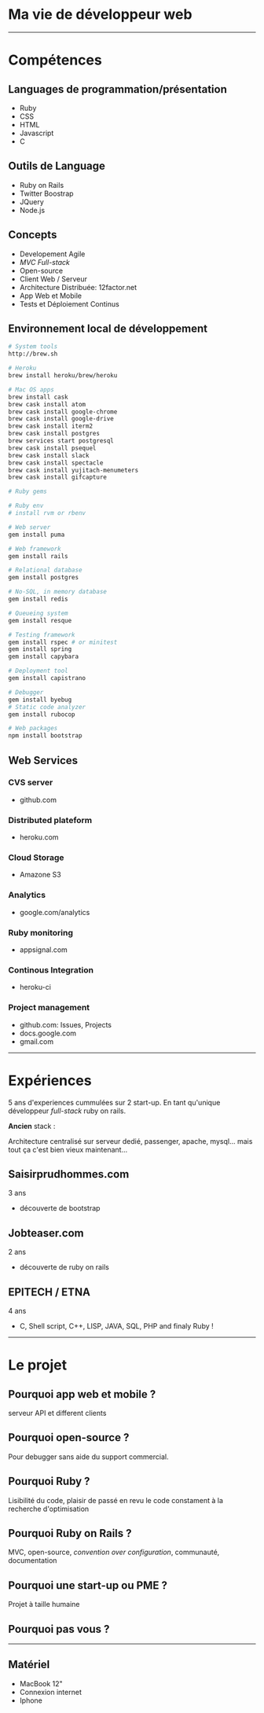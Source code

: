 # Ma vie de développeur web
---
# Compétences
## Languages de programmation/présentation
- Ruby
- CSS
- HTML
- Javascript
- C

## Outils de Language
- Ruby on Rails
- Twitter Boostrap
- JQuery
- Node.js

## Concepts
- Developement Agile
- *MVC Full-stack*
- Open-source
- Client Web / Serveur
- Architecture Distribuée: 12factor.net
- App Web et Mobile
- Tests et Déploiement Continus

## Environnement local de développement
```sh
# System tools
http://brew.sh

# Heroku
brew install heroku/brew/heroku

# Mac OS apps
brew install cask
brew cask install atom
brew cask install google-chrome
brew cask install google-drive
brew cask install iterm2
brew cask install postgres
brew services start postgresql
brew cask install psequel
brew cask install slack
brew cask install spectacle
brew cask install yujitach-menumeters
brew cask install gifcapture

# Ruby gems

# Ruby env
# install rvm or rbenv

# Web server
gem install puma

# Web framework
gem install rails

# Relational database
gem install postgres

# No-SQL, in memory database
gem install redis

# Queueing system
gem install resque

# Testing framework
gem install rspec # or minitest
gem install spring
gem install capybara

# Deployment tool
gem install capistrano

# Debugger
gem install byebug
# Static code analyzer
gem install rubocop

# Web packages
npm install bootstrap
```

## Web Services
### CVS server
- github.com

### Distributed plateform
- heroku.com

### Cloud Storage
- Amazone S3

### Analytics
- google.com/analytics

### Ruby monitoring
- appsignal.com

### Continous Integration
- heroku-ci

### Project management
- github.com: Issues, Projects
- docs.google.com
- gmail.com

---
# Expériences
5 ans d'experiences cummulées sur 2 start-up. En tant qu'unique développeur *full-stack* ruby on rails.

**Ancien** stack :

Architecture centralisé sur serveur dedié, passenger, apache, mysql... mais tout ça c'est bien vieux maintenant...

## Saisirprudhommes.com
3 ans
- découverte de bootstrap

## Jobteaser.com
2 ans
- découverte de ruby on rails

## EPITECH / ETNA
4 ans

- C, Shell script, C++, LISP, JAVA, SQL, PHP and finaly Ruby !

---
# Le projet
## Pourquoi app web et mobile ?
serveur API et different clients
## Pourquoi open-source ?
Pour debugger sans aide du support commercial.
## Pourquoi Ruby ?
Lisibilité du code, plaisir de passé en revu le code constament à la recherche d'optimisation
## Pourquoi Ruby on Rails ?
MVC, open-source, *convention over configuration*, communauté, documentation
## Pourquoi une start-up ou PME ?
Projet à taille humaine
## Pourquoi pas vous ?

---
## Matériel
- MacBook 12"
- Connexion internet
- Iphone
